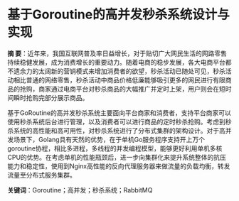 # 基于Goroutine的高并发秒杀系统设计与实现
**摘 要**：近年来，我国互联网普及率日益增长，对于贴切广大网民生活的网路零售持续稳健发展，成为消费增长的重要动力。随着电商的稳步发展，各大电商平台都不遗余力的太阔新的营销模式来增加消费者的欲望，秒杀活动已随处可见，秒杀活动相比普通的网络零售，秒杀活动中商品价格低廉能够吸引更多的网民进行有限商品的抢购，商家通过电商平台对秒杀商品的大幅推广并定时上架，用户则会在短时间瞬时抢购完部分展示商品。  

基于GoRoutine的高并发秒杀系统主要面向平台商家和消费者，支持平台商家可以使用秒杀系统后台进行管理，以及消费者可以进行商品的定时秒杀抢购。考虑到秒杀系统的高性能和高可用性，对秒杀系统进行了分布式集群的架构设计。对于高并发场景下，Golang具有天然的优势，在于单机Go服务程序支持开上万个goroutine协程，相比多进程，多线程的并发编程模型，能够更好利用单机多核CPU的优势。在考虑单机的性能瓶颈后，进一步向集群化来提升系统整体的抗压能力和稳定性，使用到Nginx高性能的反向代理服务器来做流量的负载均衡，转发流量至分布式服务集群。  

**关键词**：Goroutine；高并发；秒杀系统；RabbitMQ 
